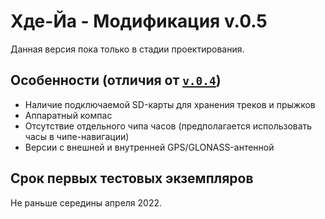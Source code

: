 # Хде-Йа - Модификация v.0.5

Данная версия пока только в стадии проектирования.

## Особенности (отличия от [`v.0.4`](02.v.0.4.md))

* Наличие подключаемой SD-карты для хранения треков и прыжков
* Аппаратный компас
* Отсутствие отдельного чипа часов (предполагается использовать часы в чипе-навигации)
* Версии с внешней и внутренней GPS/GLONASS-антенной


## Срок первых тестовых экземпляров

Не раньше середины апреля 2022.

